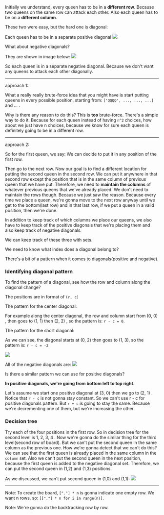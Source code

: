 Initially we understand, every queen has to be in a **different row**. Because two queens on the same row can attack each other.
Also each queen has to be on a **different column**.

These two were easy, but the hard one is diagonal:

Each queen has to be in a separate positive diagonal ![](../img/51-1.png)

What about negative diagonals?

They are shown in image below:
![](../img/51-2.png)

So each queen is in a separate negative diagonal. Because we don't want any queens to attack each other diagonally.

---

approach 1:

What a really really brute-force idea that you might have is start putting queens in every possible position, starting from:
`['QQQQ', ..., ..., ...]` and ... .

Why is there any reason to do this? This is **too** brute-force. There's a simple way to do it. Because for each queen instead of having
`n^2` choices, how about we just have n choices, because we know for sure each queen is definitely going to be in a different row. 

---

approach 2:

So for the first queen, we say: We can decide to put it in any position of the first row.

Then go to the next row. Now our goal is to find a different location for putting the second queen in the second row. We can put it anywhere
in that second row except the position that is in the same column of previous queen that we have put. Therefore, we need to **maintain the
columns** of whatever previous queens that we've already placed. We don't need to maintain the rows though. Because we just saw the reason.
Because every time we place a queen, we're gonna move to the next row anyway until we get to the bottom(last row) and in that last row,
if we put a queen in a valid position, then we're done.

In addition to keep track of which columns we place our queens, we also have to keep track of the positive diagonals that we're placing them and
also keep track of negative diagonals.

We can keep track of these three with sets.

We need to know what index does a diagonal belong to?

There's a bit of a pattern when it comes to diagonals(positive and negative).

### Identifying diagonal pattern
To find the pattern of a diagonal, see how the row and column along the diagonal change?

The positions are in format of `(r, c)`

The pattern for the center diagonal:

For example along the center diagonal, the row and column start from (0, 0) , then goes to (1, 1) then (2, 2) , so the pattern is:
`r - c = 0`. 

The pattern for the short diagonal:

As we can see, the diagonal starts at (0, 2) then goes to (1, 3), so the pattern is: `r - c = -2`

![](../img/51-3.png)

All of the negative diagonals are:
![](../img/51-4.png)

Is there a similar pattern we can use for positive diagonals?

**In positive diagonals, we're going from bottom left to top right.**

Let's assume we start one positive diagonal at (3, 0) then we go to (2, 1) . Notice that `r - c` is not gonna stay constant. So we can't use r - c for 
positive diagonals pattern. But `r + c` is going to stay the same. Because we're decrementing one of them, but we're increasing the other.

### Decision tree
Try each of the four positions in the first row. So in decision tree for the second level is 1, 2, 3, 4 . Now we're gonna do the similar
thing for the third level(second row of board). But we can't put the second queen in the same column as the previous one. How we're gonna
detect that we can't do this? We can see that the first queen is already placed in the same column in the `column` set. Also we can't put
the second queen in the next position, because the first queen is added to the negative diagonal set. Therefore, we can put the second queen in
(1,2) and (1,3) positions.

As we discussed, we can't put second queen in (1,0) and (1,1):
![](../img/51-5.png)

---

Note: To create the board, `["."] * n` is gonna indicate one empty row. We want n rows, so: `[["."] * n for i in range(n)]`.

Note: We're gonna do the backtracking row by row.